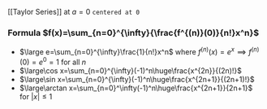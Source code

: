 [[Taylor Series]] at $a=0$ `centered at 0`
### Formula $f(x)=\sum_{n=0}^{\infty}{\frac{f^{(n)}(0)}{n!}x^n}$
- $\large e=\sum_{n=0}^{\infty}\frac{1}{n!}x^n$ where $f^{(n)}(x)=e^x\implies f^{(n)}(0)=e^0=1$ for all $n$ 
- $\large\cos x=\sum_{n=0}^{\infty}(-1)^n\huge\frac{x^{2n}}{(2n)!}$
- $\large\sin x=\sum_{n=0}^{\infty}(-1)^n\huge\frac{x^{2n+1}}{(2n+1)!}$
- $\large\arctan x=\sum_{n=0}^\infty(-1)^n\huge\frac{x^{2n+1}}{2n+1}$ for $|x|\leq1$